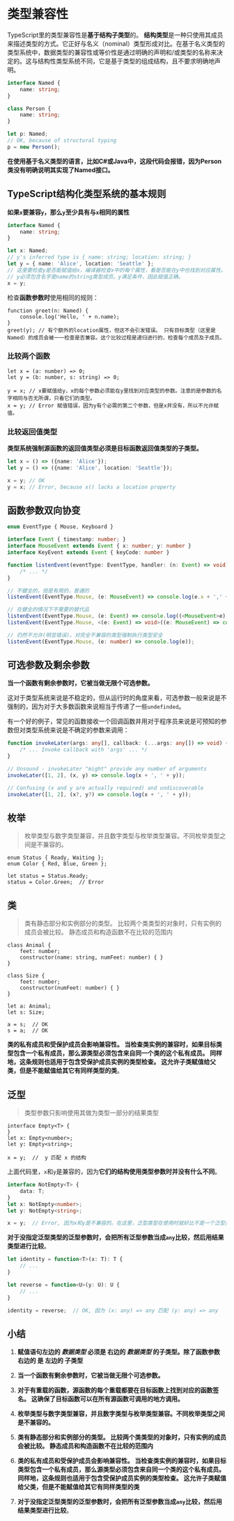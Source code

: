 # 类型兼容性

TypeScript里的类型兼容性是**基于结构子类型**的。 **结构类型**是一种只使用其成员来描述类型的方式。它正好与名义（nominal）类型形成对比。在基于名义类型的类型系统中，数据类型的兼容性或等价性是通过明确的声明和/或类型的名称来决定的。这与结构性类型系统不同，它是基于类型的组成结构，且不要求明确地声明。

```ts
interface Named {
    name: string;
}

class Person {
    name: string;
}

let p: Named;
// OK, because of structural typing
p = new Person();
```

**在使用基于名义类型的语言，比如C#或Java中，这段代码会报错，因为Person类没有明确说明其实现了Named接口。**

## TypeScript结构化类型系统的基本规则

**如果`x`要兼容`y`，那么`y`至少具有与`x`相同的属性**

```ts
interface Named {
    name: string;
}

let x: Named;
// y's inferred type is { name: string; location: string; }
let y = { name: 'Alice', location: 'Seattle' };
// 这里要检查y是否能赋值给x，编译器检查x中的每个属性，看是否能在y中也找到对应属性。
// y必须包含名字是name的string类型成员。y满足条件，因此赋值正确。
x = y; 
```

检查**函数参数时**使用相同的规则：

```tsx
function greet(n: Named) {
    console.log('Hello, ' + n.name);
}
greet(y); // 有个额外的location属性，但这不会引发错误。 只有目标类型（这里是Named）的成员会被一一检查是否兼容。这个比较过程是递归进行的，检查每个成员及子成员。
```

### 比较两个函数

```tsx
let x = (a: number) => 0;
let y = (b: number, s: string) => 0;

y = x; // x要赋值给y，x的每个参数必须能在y里找到对应类型的参数。注意的是参数的名字相同与否无所谓，只看它们的类型。
x = y; // Error 赋值错误，因为y有个必需的第二个参数，但是x并没有，所以不允许赋值。
```

### 比较返回值类型

**类型系统强制源函数的返回值类型必须是目标函数返回值类型的子类型。**

```ts
let x = () => ({name: 'Alice'});
let y = () => ({name: 'Alice', location: 'Seattle'});

x = y; // OK
y = x; // Error, because x() lacks a location property
```

## 函数参数双向协变

```ts
enum EventType { Mouse, Keyboard }

interface Event { timestamp: number; }
interface MouseEvent extends Event { x: number; y: number }
interface KeyEvent extends Event { keyCode: number }

function listenEvent(eventType: EventType, handler: (n: Event) => void) {
    /* ... */
}

// 不健全的，但是有用的，普通的
listenEvent(EventType.Mouse, (e: MouseEvent) => console.log(e.x + ',' + e.y));

// 在健全的情况下不需要的替代品
listenEvent(EventType.Mouse, (e: Event) => console.log((<MouseEvent>e).x + ',' + (<MouseEvent>e).y));
listenEvent(EventType.Mouse, <(e: Event) => void>((e: MouseEvent) => console.log(e.x + ',' + e.y)));

// 仍然不允许(明显错误)。对完全不兼容的类型强制执行类型安全
listenEvent(EventType.Mouse, (e: number) => console.log(e));
```

## 可选参数及剩余参数

**当一个函数有剩余参数时，它被当做无限个可选参数。**

这对于类型系统来说是不稳定的，但从运行时的角度来看，可选参数一般来说是不强制的，因为对于大多数函数来说相当于传递了一些`undefinded`。

有一个好的例子，常见的函数接收一个回调函数并用对于程序员来说是可预知的参数但对类型系统来说是不确定的参数来调用：

```ts
function invokeLater(args: any[], callback: (...args: any[]) => void) {
    /* ... Invoke callback with 'args' ... */
}

// Unsound - invokeLater "might" provide any number of arguments
invokeLater([1, 2], (x, y) => console.log(x + ', ' + y));

// Confusing (x and y are actually required) and undiscoverable
invokeLater([1, 2], (x?, y?) => console.log(x + ', ' + y));
```

## 枚举

> 枚举类型与数字类型兼容，并且数字类型与枚举类型兼容。不同枚举类型之间是不兼容的。

```tsx
enum Status { Ready, Waiting };
enum Color { Red, Blue, Green };

let status = Status.Ready;
status = Color.Green;  // Error
```

## 类

> 类有静态部分和实例部分的类型。 比较两个类类型的对象时，只有实例的成员会被比较。 静态成员和构造函数不在比较的范围内

```tsx
class Animal {
    feet: number;
    constructor(name: string, numFeet: number) { }
}

class Size {
    feet: number;
    constructor(numFeet: number) { }
}

let a: Animal;
let s: Size;

a = s;  // OK
s = a;  // OK
```

**类的私有成员和受保护成员会影响兼容性。 当检查类实例的兼容时，如果目标类型包含一个私有成员，那么源类型必须包含来自同一个类的这个私有成员。 同样地，这条规则也适用于包含受保护成员实例的类型检查。 这允许子类赋值给父类，但是不能赋值给其它有同样类型的类**。

## 泛型

> 类型参数只影响使用其做为类型一部分的结果类型

```tsx
interface Empty<T> {
}
let x: Empty<number>;
let y: Empty<string>;

x = y;  //  y 匹配 x 的结构
```

上面代码里，`x`和`y`是兼容的，因为**它们的结构使用类型参数时并没有什么不同**。

```ts
interface NotEmpty<T> {
    data: T;
}
let x: NotEmpty<number>;
let y: NotEmpty<string>;

x = y;  // Error, 因为x和y是不兼容的。在这里，泛型类型在使用时就好比不是一个泛型类型。
```

**对于没指定泛型类型的泛型参数时，会把所有泛型参数当成`any`比较，然后用结果类型进行比较**。

```ts
let identity = function<T>(x: T): T {
    // ...
}

let reverse = function<U>(y: U): U {
    // ...
}

identity = reverse;  // OK, 因为 (x: any) => any 匹配 (y: any) => any
```



## 小结

1. **赋值语句左边的 *数据类型* 必须是 右边的 *数据类型* 的子类型。除了函数参数 右边的 是 左边的 子类型**
2. **当一个函数有剩余参数时，它被当做无限个可选参数。**
3. **对于有重载的函数，源函数的每个重载都要在目标函数上找到对应的函数签名。 这确保了目标函数可以在所有源函数可调用的地方调用。**

4. **枚举类型与数字类型兼容，并且数字类型与枚举类型兼容。不同枚举类型之间是不兼容的。**

5. **类有静态部分和实例部分的类型。 比较两个类类型的对象时，只有实例的成员会被比较。 静态成员和构造函数不在比较的范围内**

6. **类的私有成员和受保护成员会影响兼容性。 当检查类实例的兼容时，如果目标类型包含一个私有成员，那么源类型必须包含来自同一个类的这个私有成员。 同样地，这条规则也适用于包含受保护成员实例的类型检查。 这允许子类赋值给父类，但是不能赋值给其它有同样类型的类**

7. **对于没指定泛型类型的泛型参数时，会把所有泛型参数当成`any`比较，然后用结果类型进行比较**。